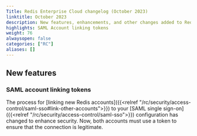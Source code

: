 ```yaml
---
Title: Redis Enterprise Cloud changelog (October 2023)
linktitle: October 2023
description: New features, enhancements, and other changes added to Redis Enterprise Cloud during October 2023.
highlights: SAML Account linking tokens
weight: 76
alwaysopen: false
categories: ["RC"]
aliases: []
---
```


## New features

### SAML account linking tokens

The process for [linking new Redis accounts]({{<relref "/rc/security/access-control/saml-sso#link-other-accounts">}}) to your [SAML single sign-on]({{<relref "/rc/security/access-control/saml-sso">}}) configuration has changed to enhance security. Now, both accounts must use a token to ensure that the connection is legitimate.